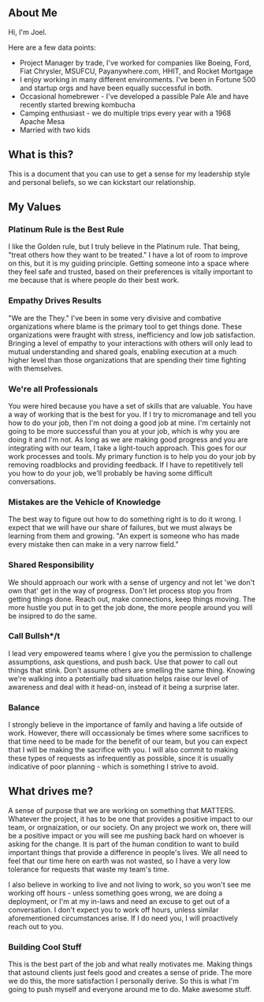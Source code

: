 
## About Me
Hi, I'm Joel.

Here are a few data points:
- Project Manager by trade, I've worked for companies like Boeing, Ford, Fiat Chrysler, MSUFCU, Payanywhere.com, HHIT, and Rocket Mortgage
- I enjoy working in many different environments.  I've been in Fortune 500 and startup orgs and have been equally successful in both.
- Occasional homebrewer - I've developed a passible Pale Ale and have recently started brewing kombucha
- Camping enthusiast - we do multiple trips every year with a 1968 Apache Mesa
- Married with two kids


## What is this?
This is a document that you can use to get a sense for my leadership style and personal beliefs, so we can kickstart our relationship.


## My Values

### Platinum Rule is the Best Rule
I like the Golden rule, but I truly believe in the Platinum rule. That being, "treat others how they want to be treated."
I have a lot of room to improve on this, but it is my guiding principle. Getting someone into a space where they feel safe and trusted, based on their preferences is vitally important to me because that is where people do their best work.

### Empathy Drives Results
"We are the They." I've been in some very divisive and combative organizations where blame is the primary tool to get things done. These organizations were fraught with stress, inefficiency and low job satisfaction. Bringing a level of empathy to your interactions with others will only lead to mutual understanding and shared goals, enabling execution at a much higher level than those organizations that are spending their time fighting with themselves.

### We're all Professionals
You were hired because you have a set of skills that are valuable. You have a way of working that is the best for you. If I try to micromanage and tell you how to do your job, then I'm not doing a good job at mine. I'm certainly not going to be more successful than you at your job, which is why you are doing it and I'm not. As long as we are making good progress and you are integrating with our team, I take a light-touch approach. This goes for our work processes and tools. My primary function is to help you do your job by removing roadblocks and providing feedback.  If I have to repetitively tell you how to do your job, we'll probably be having some difficult conversations.

### Mistakes are the Vehicle of Knowledge
The best way to figure out how to do something right is to do it wrong. I expect that we will have our share of failures, but we must always be learning from them and growing. "An expert is someone who has made every mistake then can make in a very narrow field."

### Shared Responsibility
We should approach our work with a sense of urgency and not let 'we don't own that' get in the way of progress. Don't let process stop you from getting things done. Reach out, make connections, keep things moving. The more hustle you put in to get the job done, the more people around you will be insipred to do the same.

### Call Bullsh*/t
I lead very empowered teams where I give you the permission to challenge assumptions, ask questions, and push back. Use that power to call out things that stink. Don't assume others are smelling the same thing. Knowing we're walking into a potentially bad situation helps raise our level of awareness and deal with it head-on, instead of it being a surprise later.

### Balance
I strongly believe in the importance of family and having a life outside of work. However, there will occassionaly be times where some sacrifices to that time need to be made for the benefit of our team, but you can expect that I will be making the sacrifice with you. I will also commit to making these types of requests as infrequently as possible, since it is usually indicative of poor planning - which is something I strive to avoid.

## What drives me?
A sense of purpose that we are working on something that MATTERS. Whatever the project, it has to be one that provides a positive impact to our team, or orgnaization, or our society. On any project we work on, there will be a positive impact or you will see me pushing back hard on whoever is asking for the change. It is part of the human condition to want to build important things that provide a difference in people's lives.  We all need to feel that our time here on earth was not wasted, so I have a very low tolerance for requests that waste my team's time.

I also believe in working to live and not living to work, so you won't see me working off hours - unless something goes wrong, we are doing a deployment, or I'm at my in-laws and need an excuse to get out of a conversation. I don't expect you to work off hours, unless similar aforementioned circumstances arise. If I do need you, I will proactively reach out to you.

### Building Cool Stuff
This is the best part of the job and what really motivates me. Making things that astound clients just feels good and creates a sense of pride. The more we do this, the more satisfaction I personally derive. So this is what I'm going to push myself and everyone around me to do. Make awesome stuff.

